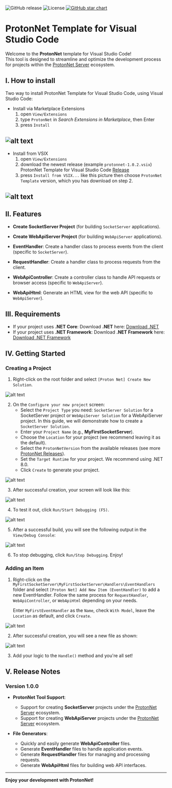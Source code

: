 ![GitHub release](https://img.shields.io/github/release/XmobiTea-Family/ProtonNetSolution.svg)
![License](https://img.shields.io/github/license/XmobiTea-Family/ProtonNetSolution)
[![GitHub star chart](https://img.shields.io/github/stars/XmobiTea-Family/ProtonNetSolution?style=social)](https://star-history.com/#XmobiTea-Family/ProtonNetSolution)


# ProtonNet Template for Visual Studio Code

Welcome to the **ProtonNet** template for Visual Studio Code!  
This tool is designed to streamline and optimize the development process for projects within the [ProtonNet Server](https://protonnetserver.com) ecosystem.

## I. How to install
Two way to install ProtonNet Template for Visual Studio Code, using Visual Studio Code:
* Install via Marketplace Extensions
  1. open `View/Extensions`
  2. type `ProtonNet` in *Search Extensions in Marketplace*, then Enter
  3. press `Install`

![alt text](images/image-8.png)
---
* Install from VSIX
  1. open `View/Extensions`
  2. download the newest release (example `protonnet-1.0.2.vsix`) ProtonNet Template for Visual Studio Code [Release](https://github.com/XmobiTea-Family/ProtonNet.Solution.VisualStudioCodeTemplate/releases)
  3. press `Install from VSIX...` like this picture then choose `ProtonNet Template` version, which you has download on step 2.

![alt text](images/image-9.png)
---
## II. Features

- **Create SocketServer Project** (for building `SocketServer` applications).
- **Create WebApiServer Project** (for building `WebApiServer` applications).

- **EventHandler**: Create a handler class to process events from the client (specific to `SocketServer`).
- **RequestHandler**: Create a handler class to process requests from the client.
- **WebApiController**: Create a controller class to handle API requests or browser access (specific to `WebApiServer`).
- **WebApiHtml**: Generate an HTML view for the web API (specific to `WebApiServer`).

## III. Requirements

- If your project uses **.NET Core**: Download **.NET** here: [Download .NET](https://dotnet.microsoft.com/en-us/download/dotnet)
- If your project uses **.NET Framework**: Download **.NET Framework** here: [Download .NET Framework](https://dotnet.microsoft.com/en-us/download/dotnet-framework)

## IV. Getting Started

### Creating a Project

1. Right-click on the root folder and select `[Proton Net] Create New Solution`.

![alt text](images/image-1.png)

2. On the `Configure your new project` screen:
   - Select the `Project Type` you need: `SocketServer Solution` for a SocketServer project or `WebApiServer Solution` for a WebApiServer project. In this guide, we will demonstrate how to create a `SocketServer Solution`.
   - Enter your `Project Name` (e.g., **MyFirstSocketServer**).
   - Choose the `Location` for your project (we recommend leaving it as the default).
   - Select the `ProtonNetVersion` from the available releases (see more [ProtonNet Releases](https://protonnetserver.com/release-note)).
   - Set the `Target Runtime` for your project. We recommend using .NET 8.0.
   - Click `Create` to generate your project.

![alt text](images/image-2.png)

3. After successful creation, your screen will look like this:

![alt text](images/image-3.png)

4. To test it out, click `Run/Start Debugging (F5)`.

![alt text](images/image-4.png)

5. After a successful build, you will see the following output in the `View/Debug Console`:

![alt text](images/image-5.png)

6. To stop debugging, click `Run/Stop Debugging`. Enjoy!

### Adding an Item

1. Right-click on the `MyFirstSocketServer\MyFirstSocketServer\Handlers\EventHandlers` folder and select `[Proton Net] Add New Item (EventHandler)` to add a new EventHandler. Follow the same process for `RequestHandler`, `WebApiController`, or `WebApiHtml` depending on your needs.
   
   Enter `MyFirstEventHandler` as the `Name`, check `With Model`, leave the `Location` as default, and click `Create`.

![alt text](images/image-6.png)

2. After successful creation, you will see a new file as shown:

![alt text](images/image-7.png)

3. Add your logic to the `Handle()` method and you're all set!

## V. Release Notes

### Version 1.0.0

- **ProtonNet Tool Support**:
  - Support for creating **SocketServer** projects under the [ProtonNet Server](https://protonnetserver.com) ecosystem.
  - Support for creating **WebApiServer** projects under the [ProtonNet Server](https://protonnetserver.com) ecosystem.

- **File Generators**:
  - Quickly and easily generate **WebApiController** files.
  - Generate **EventHandler** files to handle application events.
  - Generate **RequestHandler** files for managing and processing requests.
  - Generate **WebApiHtml** files for building web API interfaces.

---

**Enjoy your development with ProtonNet!**
